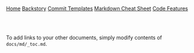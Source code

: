 [Home](/)
[Backstory](/docs/backstory)
[Commit Templates](/docs/template)
[Markdown Cheat Sheet](/docs/cheat-sheet)
[Code Features](/docs/code-features)

<br><br>

To add links to your other documents, simply
modify contents of `docs/md/_toc.md`.
